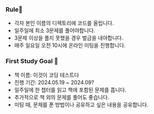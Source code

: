 
### Rule🚦
- 각자 본인 이름의 디렉토리에 코드를 올립니다.
- 일주일에 최소 3문제를 풀어야합니다.
- 3문제 이상을 풀지 못했을 경우 벌금을 내야합니다.
- 매주 일요일 오전 10시에 온라인 미팅을 진행합니다.


### First Study Goal 🥅
- 책 이름: 이것이 코딩 테스트다
- 진행 기간: 2024.05.19 ~ 2024.09?
- 일주일에 한 챕터를 읽고 책에 포함된 문제를 풉니다.
- 추가적으로 책 외의 문제를 풀어도 좋습니다.
- 미팅 때, 문제를 푼 방법이나 공유하고 싶은 내용을 공유합니다.